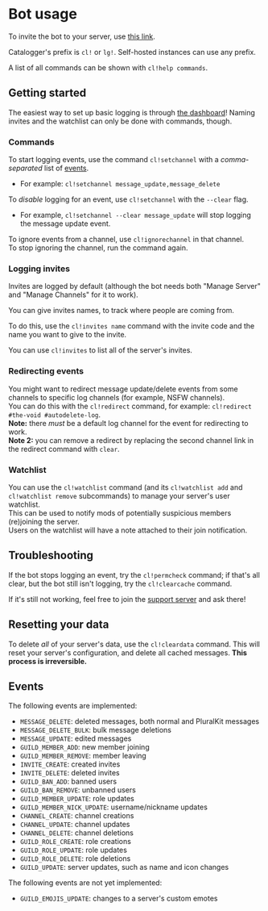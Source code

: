 # Bot usage

To invite the bot to your server, use [this link](https://discord.com/api/oauth2/authorize?client_id=830819903371739166&permissions=537259248&scope=bot%20applications.commands).

Catalogger's prefix is `cl!` or `lg!`. Self-hosted instances can use any prefix.

A list of all commands can be shown with `cl!help commands`.

## Getting started

The easiest way to set up basic logging is through [the dashboard](/servers)!
Naming invites and the watchlist can only be done with commands, though.

### Commands

To start logging events, use the command `cl!setchannel` with a *comma-separated* list of [events](#events).
- For example: `cl!setchannel message_update,message_delete`

To *disable* logging for an event, use `cl!setchannel` with the `--clear` flag.
- For example, `cl!setchannel --clear message_update` will stop logging the message update event.

To ignore events from a channel, use `cl!ignorechannel` in that channel.  
To stop ignoring the channel, run the command again.

### Logging invites

Invites are logged by default (although the bot needs both "Manage Server" and "Manage Channels" for it to work).

You can give invites names, to track where people are coming from.

To do this, use the `cl!invites name` command with the invite code and the name you want to give to the invite.

You can use `cl!invites` to list all of the server's invites.

### Redirecting events

You might want to redirect message update/delete events from some channels to specific log channels (for example, NSFW channels).  
You can do this with the `cl!redirect` command, for example: `cl!redirect #the-void #autodelete-log`.  
**Note:** there *must* be a default log channel for the event for redirecting to work.  
**Note 2:** you can remove a redirect by replacing the second channel link in the redirect command with `clear`.

### Watchlist

You can use the `cl!watchlist` command (and its `cl!watchlist add` and `cl!watchlist remove` subcommands) to manage your server's user watchlist.  
This can be used to notify mods of potentially suspicious members (re)joining the server.  
Users on the watchlist will have a note attached to their join notification.

## Troubleshooting

If the bot stops logging an event, try the `cl!permcheck` command;
if that's all clear, but the bot still isn't logging, try the `cl!clearcache` command.

If it's still not working, feel free to join the [support server](https://discord.gg/anzCcFKBk4) and ask there!

## Resetting your data

To delete *all* of your server's data, use the `cl!cleardata` command.
This will reset your server's configuration, and delete all cached messages.
**This process is irreversible.**

## Events

The following events are implemented:

- `MESSAGE_DELETE`: deleted messages, both normal and PluralKit messages
- `MESSAGE_DELETE_BULK`: bulk message deletions
- `MESSAGE_UPDATE`: edited messages
- `GUILD_MEMBER_ADD`: new member joining
- `GUILD_MEMBER_REMOVE`: member leaving
- `INVITE_CREATE`: created invites
- `INVITE_DELETE`: deleted invites
- `GUILD_BAN_ADD`: banned users
- `GUILD_BAN_REMOVE`: unbanned users
- `GUILD_MEMBER_UPDATE`: role updates
- `GUILD_MEMBER_NICK_UPDATE`: username/nickname updates
- `CHANNEL_CREATE`: channel creations
- `CHANNEL_UPDATE`: channel updates
- `CHANNEL_DELETE`: channel deletions
- `GUILD_ROLE_CREATE`: role creations
- `GUILD_ROLE_UPDATE`: role updates
- `GUILD_ROLE_DELETE`: role deletions
- `GUILD_UPDATE`: server updates, such as name and icon changes

The following events are not yet implemented:

- `GUILD_EMOJIS_UPDATE`: changes to a server's custom emotes